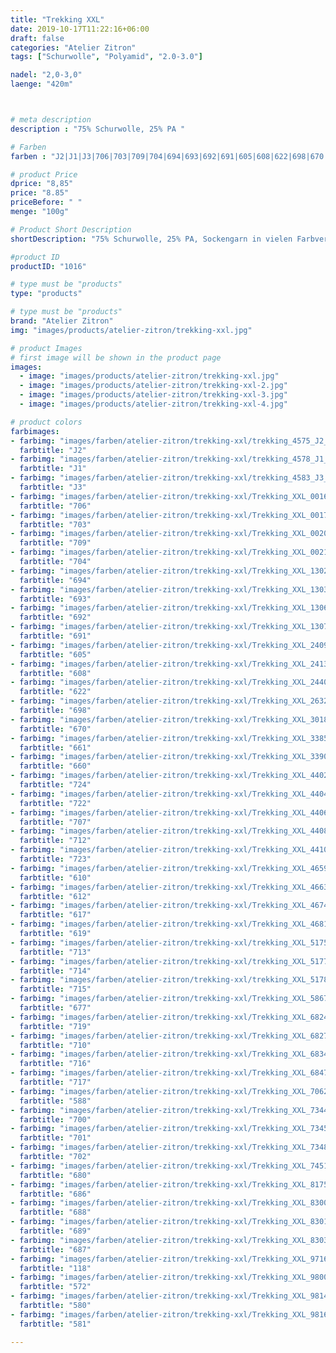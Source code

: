 ```yaml
---
title: "Trekking XXL"
date: 2019-10-17T11:22:16+06:00
draft: false
categories: "Atelier Zitron"
tags: ["Schurwolle", "Polyamid", "2.0-3.0"]	

nadel: "2,0-3,0" 
laenge: "420m"	



# meta description
description : "75% Schurwolle, 25% PA "

# Farben
farben : "J2|J1|J3|706|703|709|704|694|693|692|691|605|608|622|698|670|661|660|724|722|707|712|723|610|612|617|619|713|714|715|677|719|710|716|717|588|700|701|702|680|686|688|689|687|118|572|580|581"

# product Price
dprice: "8,85"
price: "8.85"
priceBefore: " "
menge: "100g"

# Product Short Description
shortDescription: "75% Schurwolle, 25% PA, Sockengarn in vielen Farbverläufen"

#product ID
productID: "1016"

# type must be "products"
type: "products"

# type must be "products"
brand: "Atelier Zitron"
img: "images/products/atelier-zitron/trekking-xxl.jpg"   

# product Images
# first image will be shown in the product page
images:
  - image: "images/products/atelier-zitron/trekking-xxl.jpg"
  - image: "images/products/atelier-zitron/trekking-xxl-2.jpg"
  - image: "images/products/atelier-zitron/trekking-xxl-3.jpg"
  - image: "images/products/atelier-zitron/trekking-xxl-4.jpg"

# product colors
farbimages:
- farbimg: "images/farben/atelier-zitron/trekking-xxl/trekking_4575_J2_1.jpg"	
  farbtitle: "J2"
- farbimg: "images/farben/atelier-zitron/trekking-xxl/trekking_4578_J1_1.jpg"	
  farbtitle: "J1"
- farbimg: "images/farben/atelier-zitron/trekking-xxl/trekking_4583_J3_1.jpg"	
  farbtitle: "J3"
- farbimg: "images/farben/atelier-zitron/trekking-xxl/Trekking_XXL_0016_706_1.jpg"	
  farbtitle: "706"
- farbimg: "images/farben/atelier-zitron/trekking-xxl/Trekking_XXL_0017_703_1.jpg"	
  farbtitle: "703"
- farbimg: "images/farben/atelier-zitron/trekking-xxl/Trekking_XXL_0020_709_1.jpg"	
  farbtitle: "709"
- farbimg: "images/farben/atelier-zitron/trekking-xxl/Trekking_XXL_0021_704_1.jpg"	
  farbtitle: "704"
- farbimg: "images/farben/atelier-zitron/trekking-xxl/Trekking_XXL_1302_694_1.jpg"	
  farbtitle: "694"
- farbimg: "images/farben/atelier-zitron/trekking-xxl/Trekking_XXL_1303_693_1.jpg"	
  farbtitle: "693"
- farbimg: "images/farben/atelier-zitron/trekking-xxl/Trekking_XXL_1306_692_1.jpg"	
  farbtitle: "692"
- farbimg: "images/farben/atelier-zitron/trekking-xxl/Trekking_XXL_1307_691_1.jpg"	
  farbtitle: "691"
- farbimg: "images/farben/atelier-zitron/trekking-xxl/Trekking_XXL_2409_605_1.jpg"	
  farbtitle: "605"
- farbimg: "images/farben/atelier-zitron/trekking-xxl/Trekking_XXL_2413_608_1.jpg"	
  farbtitle: "608"
- farbimg: "images/farben/atelier-zitron/trekking-xxl/Trekking_XXL_2440_622_1.jpg"	
  farbtitle: "622"
- farbimg: "images/farben/atelier-zitron/trekking-xxl/Trekking_XXL_2632_698_1.jpg"	
  farbtitle: "698"
- farbimg: "images/farben/atelier-zitron/trekking-xxl/Trekking_XXL_3018_670_1.jpg"	
  farbtitle: "670"
- farbimg: "images/farben/atelier-zitron/trekking-xxl/Trekking_XXL_3385_661_1.jpg"	
  farbtitle: "661"
- farbimg: "images/farben/atelier-zitron/trekking-xxl/Trekking_XXL_3390_660_1.jpg"	
  farbtitle: "660"
- farbimg: "images/farben/atelier-zitron/trekking-xxl/Trekking_XXL_4402_724_1.jpg"	
  farbtitle: "724"
- farbimg: "images/farben/atelier-zitron/trekking-xxl/Trekking_XXL_4404_722_1.jpg"	
  farbtitle: "722"
- farbimg: "images/farben/atelier-zitron/trekking-xxl/Trekking_XXL_4406_707_1.jpg"	
  farbtitle: "707"
- farbimg: "images/farben/atelier-zitron/trekking-xxl/Trekking_XXL_4408_712_1.jpg"	
  farbtitle: "712"
- farbimg: "images/farben/atelier-zitron/trekking-xxl/Trekking_XXL_4410_723_1.jpg"	
  farbtitle: "723"
- farbimg: "images/farben/atelier-zitron/trekking-xxl/Trekking_XXL_4659_610_1.jpg"	
  farbtitle: "610"
- farbimg: "images/farben/atelier-zitron/trekking-xxl/Trekking_XXL_4663_612_1.jpg"	
  farbtitle: "612"
- farbimg: "images/farben/atelier-zitron/trekking-xxl/Trekking_XXL_4674_617_1.jpg"	
  farbtitle: "617"
- farbimg: "images/farben/atelier-zitron/trekking-xxl/Trekking_XXL_4681_619_1.jpg"	
  farbtitle: "619"
- farbimg: "images/farben/atelier-zitron/trekking-xxl/trekking_XXL_5175_713_1.jpg"	
  farbtitle: "713"
- farbimg: "images/farben/atelier-zitron/trekking-xxl/trekking_XXL_5177_714_1.jpg"	
  farbtitle: "714"
- farbimg: "images/farben/atelier-zitron/trekking-xxl/trekking_XXL_5178_715_1.jpg"	
  farbtitle: "715"
- farbimg: "images/farben/atelier-zitron/trekking-xxl/Trekking_XXL_5867_677_1.jpg"	
  farbtitle: "677"
- farbimg: "images/farben/atelier-zitron/trekking-xxl/Trekking_XXL_6824_719_1.jpg"	
  farbtitle: "719"
- farbimg: "images/farben/atelier-zitron/trekking-xxl/Trekking_XXL_6827_710_1.jpg"	
  farbtitle: "710"
- farbimg: "images/farben/atelier-zitron/trekking-xxl/Trekking_XXL_6834_716_1.jpg"	
  farbtitle: "716"
- farbimg: "images/farben/atelier-zitron/trekking-xxl/Trekking_XXL_6847_717_1.jpg"	
  farbtitle: "717"
- farbimg: "images/farben/atelier-zitron/trekking-xxl/Trekking_XXL_7062_588_1.jpg"	
  farbtitle: "588"
- farbimg: "images/farben/atelier-zitron/trekking-xxl/Trekking_XXL_7344_700_1.jpg"	
  farbtitle: "700"
- farbimg: "images/farben/atelier-zitron/trekking-xxl/Trekking_XXL_7345_701_1.jpg"	
  farbtitle: "701"
- farbimg: "images/farben/atelier-zitron/trekking-xxl/Trekking_XXL_7348_702_1.jpg"	
  farbtitle: "702"
- farbimg: "images/farben/atelier-zitron/trekking-xxl/Trekking_XXL_7451_680_1.jpg"	
  farbtitle: "680"
- farbimg: "images/farben/atelier-zitron/trekking-xxl/Trekking_XXL_8175_686_1.jpg"	
  farbtitle: "686"
- farbimg: "images/farben/atelier-zitron/trekking-xxl/Trekking_XXL_8300_688_1.jpg"	
  farbtitle: "688"
- farbimg: "images/farben/atelier-zitron/trekking-xxl/Trekking_XXL_8301_689_1.jpg"	
  farbtitle: "689"
- farbimg: "images/farben/atelier-zitron/trekking-xxl/Trekking_XXL_8303_687_1.jpg"	
  farbtitle: "687"
- farbimg: "images/farben/atelier-zitron/trekking-xxl/Trekking_XXL_9716_118_1.jpg"	
  farbtitle: "118"
- farbimg: "images/farben/atelier-zitron/trekking-xxl/Trekking_XXL_9800_572_1.jpg"	
  farbtitle: "572"
- farbimg: "images/farben/atelier-zitron/trekking-xxl/Trekking_XXL_9814_580_1.jpg"	
  farbtitle: "580"
- farbimg: "images/farben/atelier-zitron/trekking-xxl/Trekking_XXL_9816_581_1.jpg"	
  farbtitle: "581"

---
```



